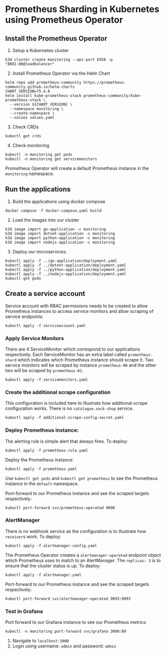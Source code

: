 # Prometheus Sharding in Kubernetes using Prometheus Operator
## Install the Prometheus Operator

1. Setup a Kubernetes cluster

```
k3d cluster create monitoring --api-port 6550 -p "8081:80@loadbalancer"
```

2. Install Prometheus Operator via the Helm Chart

```
helm repo add prometheus-community https://prometheus-community.github.io/helm-charts
CHART_VERSION=75.4.0
helm install kube-prometheus-stack prometheus-community/kube-prometheus-stack \
  --version ${CHART_VERSION} \
  --namespace monitoring \
  --create-namespace \
  --values values.yaml
```

3. Check CRDs

```
kubectl get crds
```

4. Check monitoring

```
kubectl -n monitoring get pods
kubectl -n monitoring get servicemonitors
```

Prometheus Operator will create a default Prometheus instance in the `monitoring` namespace.

## Run the applications

1. Build the applications using docker compose

```
docker compose -f docker-compose.yaml build 
```

2. Load the images into our cluster

```
k3d image import go-application -c monitoring
k3d image import dotnet-application -c monitoring
k3d image import python-application -c monitoring
k3d image import nodejs-application -c monitoring
```

3. Deploy our microservices:

```
kubectl apply -f ../go-application/deployment.yaml
kubectl apply -f ../dotnet-application/deployment.yaml
kubectl apply -f ../python-application/deployment.yaml
kubectl apply -f ../nodejs-application/deployment.yaml
kubectl get pods
```

## Create a service account

Service account with RBAC permissions needs to be created to allow Prometheus instances to access service monitors and allow scraping of service endpoints:

```
kubectl apply -f serviceaccount.yaml
```

### Apply Service Monitors

There are 4 ServiceMonitor which correspond to our applications respectively. Each ServiceMonitor has an extra label
called `prometheus-shard` which indicates which Prometheus instance should scrape it. Two service monitors will be scraped by instance `prometheus-00`
and the other two will be scraped by `prometheus-01`.

```
kubectl apply -f servicemonitors.yaml
```

### Create the additional scrape configuration

This configuration is included here to illustrate how additional scrape configuration works. 
There is no `catalogue.sock-shop` service.

```
kubectl apply -f additional-scrape-config-secret.yaml
```

### Deploy Prometheus instance:

The alerting rule is simple alert that always fires. To deploy:

```
kubectl apply -f prometheus-rule.yaml
```

Deploy the Prometheus instance:

```
kubectl apply -f prometheus.yaml
```

Use `kubectl get pods` and `kubectl get prometheus` to see the Prometheus instance in the `default` namespace.


Port-forward to our Prometheus instance and see the scraped targets respectively:

```
kubectl port-forward svc/prometheus-operated 9090
```

### AlertManager

There is no webhook service as the configuration is to illustrate how `receiver`s work. To deploy:

```
kubectl apply -f alertmanager-config.yaml
```

The Prometheus Operator creates a `alertmanager-operated` endpoint object which Prometheus uses to match to an 
AlertManager. The `replicas: 3` is to ensure that the cluster status is up. To deploy:

```
kubectl apply -f alertmanager.yaml
```

Port-forward to our Prometheus instance and see the scraped targets respectively:

```
kubectl port-forward svc/alertmanager-operated 9093:9093
```

### Test in Grafana

Port forward to our Grafana instance to see our Prometheus metrics:

```
kubectl -n monitoring port-forward svc/grafana 3000:80
```

1. Navigate to `localhost:3000`
2. Login using username: `admin` and password: `admin`